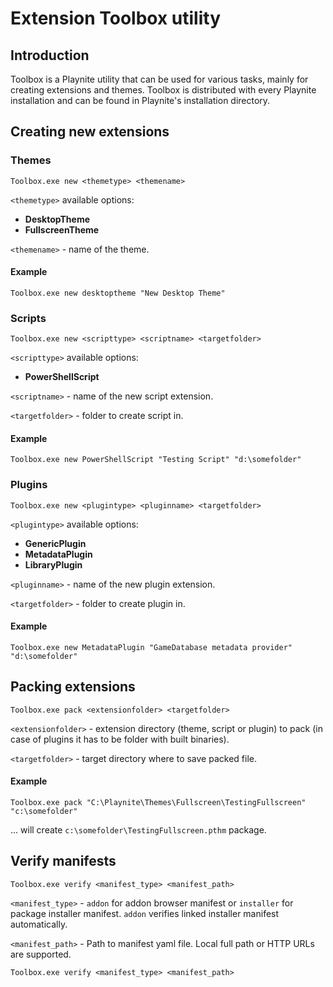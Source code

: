 # Extension Toolbox utility

Introduction
---------------------

Toolbox is a Playnite utility that can be used for various tasks, mainly for creating extensions and themes. Toolbox is distributed with every Playnite installation and can be found in Playnite's installation directory.

Creating new extensions
---------------------

### Themes

```text
Toolbox.exe new <themetype> <themename>
```

`<themetype>` available options:
- **DesktopTheme**
- **FullscreenTheme**

`<themename>` - name of the theme.

#### Example

```text
Toolbox.exe new desktoptheme "New Desktop Theme"
```

### Scripts

```text
Toolbox.exe new <scripttype> <scriptname> <targetfolder>
```

`<scripttype>` available options:
- **PowerShellScript**

`<scriptname>` - name of the new script extension.

`<targetfolder>` - folder to create script in.

#### Example

```text
Toolbox.exe new PowerShellScript "Testing Script" "d:\somefolder"
```

### Plugins

```text
Toolbox.exe new <plugintype> <pluginname> <targetfolder>
```

`<plugintype>` available options:
- **GenericPlugin**
- **MetadataPlugin**
- **LibraryPlugin**

`<pluginname>` - name of the new plugin extension.

`<targetfolder>` - folder to create plugin in.

#### Example

```text
Toolbox.exe new MetadataPlugin "GameDatabase metadata provider" "d:\somefolder"
```

Packing extensions
---------------------

```text
Toolbox.exe pack <extensionfolder> <targetfolder>
```

`<extensionfolder>` - extension directory (theme, script or plugin) to pack (in case of plugins it has to be folder with built binaries).

`<targetfolder>` - target directory where to save packed file.

#### Example

```text
Toolbox.exe pack "C:\Playnite\Themes\Fullscreen\TestingFullscreen" "c:\somefolder"
```

... will create `c:\somefolder\TestingFullscreen.pthm` package.

Verify manifests
---------------------

```text
Toolbox.exe verify <manifest_type> <manifest_path>
```

`<manifest_type>` - `addon` for addon browser manifest or `installer` for package installer manifest. `addon` verifies linked installer manifest automatically.

`<manifest_path>` - Path to manifest yaml file. Local full path or HTTP URLs are supported.

```text
Toolbox.exe verify <manifest_type> <manifest_path>
```
